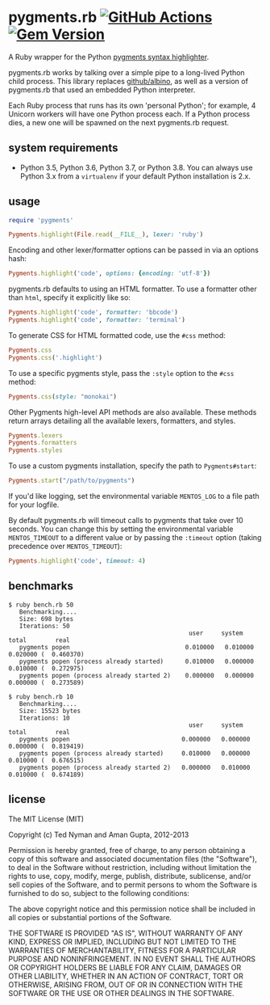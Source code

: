 # pygments.rb [![GitHub Actions][gh-actions_badge]][gh-actions_url] [![Gem Version][gem_badge]][gem_url]

[gh-actions_badge]: https://github.com/tmm1/pygments.rb/workflows/CI/badge.svg?branch=master
[gh-actions_url]: https://github.com/tmm1/pygments.rb/actions?query=branch%3Amaster
[gem_badge]: https://img.shields.io/gem/v/pygments.rb.svg
[gem_url]: https://rubygems.org/gems/pygments.rb

A Ruby wrapper for the Python [pygments syntax highlighter](http://pygments.org/).

pygments.rb works by talking over a simple pipe to a long-lived
Python child process. This library replaces [github/albino](https://github.com/github/albino),
as well as a version of pygments.rb that used an embedded Python
interpreter.

Each Ruby process that runs has its own 'personal Python';
for example, 4 Unicorn workers will have one Python process each.
If a Python process dies, a new one will be spawned on the next
pygments.rb request.

## system requirements

- Python 3.5, Python 3.6, Python 3.7, or Python 3.8. You can always use
Python 3.x from a `virtualenv` if your default Python installation is 2.x.

## usage

```ruby
require 'pygments'
```

```ruby
Pygments.highlight(File.read(__FILE__), lexer: 'ruby')
```

Encoding and other lexer/formatter options can be passed in via an
options hash:

```ruby
Pygments.highlight('code', options: {encoding: 'utf-8'})
```

pygments.rb defaults to using an HTML formatter.
To use a formatter other than `html`, specify it explicitly
like so:

```ruby
Pygments.highlight('code', formatter: 'bbcode')
Pygments.highlight('code', formatter: 'terminal')
```

To generate CSS for HTML formatted code, use the `#css` method:

```ruby
Pygments.css
Pygments.css('.highlight')
```

To use a specific pygments style, pass the `:style` option to the `#css` method:

```ruby
Pygments.css(style: "monokai")
```

Other Pygments high-level API methods are also available.
These methods return arrays detailing all the available lexers, formatters,
and styles.

```ruby
Pygments.lexers
Pygments.formatters
Pygments.styles
```

To use a custom pygments installation, specify the path to
`Pygments#start`:

```ruby
Pygments.start("/path/to/pygments")
```

If you'd like logging, set the environmental variable `MENTOS_LOG` to a file path for your logfile.

By default pygments.rb will timeout calls to pygments that take over 10 seconds.
You can change this by setting the environmental variable `MENTOS_TIMEOUT` to a
different value or by passing the `:timeout` option (taking precedence over `MENTOS_TIMEOUT`):

```ruby
Pygments.highlight('code', timeout: 4)
```

## benchmarks


    $ ruby bench.rb 50
       Benchmarking....
       Size: 698 bytes
       Iterations: 50
                                                      user     system      total        real
       pygments popen                                0.010000   0.010000   0.020000 (  0.460370)
       pygments popen (process already started)      0.010000   0.000000   0.010000 (  0.272975)
       pygments popen (process already started 2)    0.000000   0.000000   0.000000 (  0.273589)

    $ ruby bench.rb 10
       Benchmarking....
       Size: 15523 bytes
       Iterations: 10
                                                      user     system      total        real
       pygments popen                               0.000000   0.000000   0.000000 (  0.819419)
       pygments popen (process already started)     0.010000   0.000000   0.010000 (  0.676515)
       pygments popen (process already started 2)   0.000000   0.010000   0.010000 (  0.674189)

## license

The MIT License (MIT)

Copyright (c) Ted Nyman and Aman Gupta, 2012-2013

Permission is hereby granted, free of charge, to any person obtaining a copy of this software and
associated documentation files (the "Software"), to deal in the Software without restriction,
including without limitation the rights to use, copy, modify, merge, publish, distribute, sublicense,
and/or sell copies of the Software, and to permit persons to whom the Software is furnished to do so,
subject to the following conditions:

The above copyright notice and this permission notice shall be included in all copies or substantial
portions of the Software.

THE SOFTWARE IS PROVIDED "AS IS", WITHOUT WARRANTY OF ANY KIND, EXPRESS OR IMPLIED, INCLUDING BUT NOT
LIMITED TO THE WARRANTIES OF MERCHANTABILITY, FITNESS FOR A PARTICULAR PURPOSE AND NONINFRINGEMENT.
IN NO EVENT SHALL THE AUTHORS OR COPYRIGHT HOLDERS BE LIABLE FOR ANY CLAIM, DAMAGES OR OTHER LIABILITY,
WHETHER IN AN ACTION OF CONTRACT, TORT OR OTHERWISE, ARISING FROM, OUT OF OR IN CONNECTION WITH THE
SOFTWARE OR THE USE OR OTHER DEALINGS IN THE SOFTWARE.
